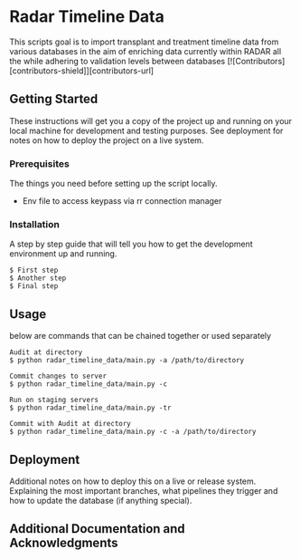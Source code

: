 # Radar Timeline Data

This scripts goal is to import transplant and treatment timeline data from various databases in the aim of enriching 
data currently within RADAR all the while adhering to validation levels between databases
[![Contributors][contributors-shield]][contributors-url]
## Getting Started

These instructions will get you a copy of the project up and running on your local machine for development and testing purposes. See deployment for notes on how to deploy the project on a live system.

### Prerequisites

The things you need before setting up the script locally.

* Env file to access keypass via rr connection manager 


### Installation

A step by step guide that will tell you how to get the development environment up and running.

```
$ First step
$ Another step
$ Final step
```

## Usage

below are commands that can be chained together or used separately

```
Audit at directory
$ python radar_timeline_data/main.py -a /path/to/directory

Commit changes to server
$ python radar_timeline_data/main.py -c

Run on staging servers
$ python radar_timeline_data/main.py -tr

Commit with Audit at directory
$ python radar_timeline_data/main.py -c -a /path/to/directory
```

## Deployment

Additional notes on how to deploy this on a live or release system. Explaining the most important branches, what pipelines they trigger and how to update the database (if anything special).

## Additional Documentation and Acknowledgments

